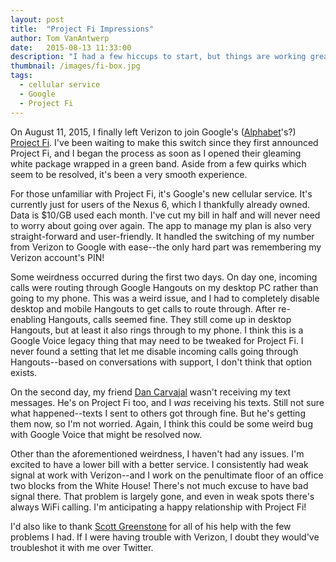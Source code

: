 ```yaml
---
layout: post
title:  "Project Fi Impressions"
author: Tom VanAntwerp
date:   2015-08-13 11:33:00
description: "I had a few hiccups to start, but things are working great now and I'm happy to have left Verizon."
thumbnail: /images/fi-box.jpg
tags:
  - cellular service
  - Google
  - Project Fi
---
```

On August 11, 2015, I finally left Verizon to join Google's ([Alphabet](http://googleblog.blogspot.com/2015/08/google-alphabet.html)'s?) [Project Fi](https://fi.google.com/). I've been waiting to make this switch since they first announced Project Fi, and I began the process as soon as I opened their gleaming white package wrapped in a green band. Aside from a few quirks which seem to be resolved, it's been a very smooth experience.

For those unfamiliar with Project Fi, it's Google's new cellular service. It's currently just for users of the Nexus 6, which I thankfully already owned. Data is $10/GB used each month. I've cut my bill in half and will never need to worry about going over again. The app to manage my plan is also very straight-forward and user-friendly. It handled the switching of my number from Verizon to Google with ease--the only hard part was remembering my Verizon account's PIN!

Some weirdness occurred during the first two days. On day one, incoming calls were routing through Google Hangouts on my desktop PC rather than going to my phone. This was a weird issue, and I had to completely disable desktop and mobile Hangouts to get calls to route through. After re-enabling Hangouts, calls seemed fine. They still come up in desktop Hangouts, but at least it also rings through to my phone. I think this is a Google Voice legacy thing that may need to be tweaked for Project Fi. I never found a setting that let me disable incoming calls going through Hangouts--based on conversations with support, I don't think that option exists.

On the second day, my friend [Dan Carvajal](http://dancarvajal.com/) wasn't receiving my text messages. He's on Project Fi too, and I *was* receiving his texts. Still not sure what happened--texts I sent to others got through fine. But he's getting them now, so I'm not worried. Again, I think this could be some weird bug with Google Voice that might be resolved now.

Other than the aforementioned weirdness, I haven't had any issues. I'm excited to have a lower bill with a better service. I consistently had weak signal at work with Verizon--and I work on the penultimate floor of an office two blocks from the White House! There's not much excuse to have bad signal there. That problem is largely gone, and even in weak spots there's always WiFi calling. I'm anticipating a happy relationship with Project Fi!

I'd also like to thank [Scott Greenstone](http://www.scottgreenstone.com/) for all of his help with the few problems I had. If I were having trouble with Verizon, I doubt they would've troubleshot it with me over Twitter.
